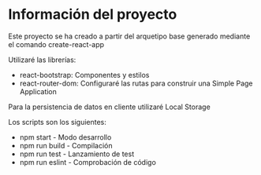 # Información del proyecto
Este proyecto se ha creado a partir del arquetipo base generado mediante el comando create-react-app

Utilizaré las librerías:
- react-bootstrap: Componentes y estilos
- react-router-dom: Configuraré las rutas para construir una Simple Page Application 

Para la persistencia de datos en cliente utilizaré Local Storage

Los scripts son los siguientes:
- npm start - Modo desarrollo
- npm run build - Compilación
- npm run test - Lanzamiento de test
- npm run eslint - Comprobación de código
